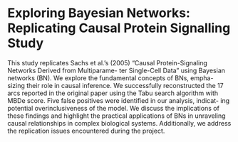 # Exploring Bayesian Networks: Replicating Causal Protein Signalling Study

This study replicates Sachs et al.’s (2005) “Causal Protein-Signaling Networks Derived from Multiparame- ter Single-Cell Data” using
Bayesian networks (BN). We explore the fundamental concepts of BNs, empha- sizing their role in causal inference. We successfully 
reconstructed the 17 arcs reported in the original paper using the Tabu search algorithm with MBDe score. Five false positives were 
identified in our analysis, indicat- ing potential overinclusiveness of the model. We discuss the implications of these findings and 
highlight the practical applications of BNs in unraveling causal relationships in complex biological systems. Additionally, we address 
the replication issues encountered during the project.
